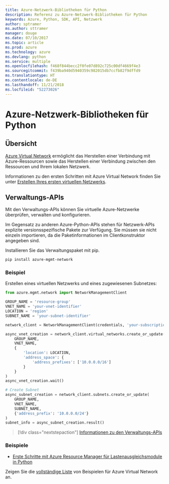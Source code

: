 ```yaml
---
title: Azure-Netzwerk-Bibliotheken für Python
description: Referenz zu Azure-Netzwerk-Bibliotheken für Python
keywords: Azure, Python, SDK, API, Netzwerk
author: sptramer
ms.author: sttramer
manager: douge
ms.date: 07/10/2017
ms.topic: article
ms.prod: azure
ms.technology: azure
ms.devlang: python
ms.service: multiple
ms.openlocfilehash: f468f844becc2f0fe07d892c725c00df4669f4e3
ms.sourcegitcommit: f439ba940d5940359c982015db7ccfb82f9dffd9
ms.translationtype: HT
ms.contentlocale: de-DE
ms.lasthandoff: 11/21/2018
ms.locfileid: "52273026"
---
```

# <a name="azure-network-libraries-for-python"></a>Azure-Netzwerk-Bibliotheken für Python

## <a name="overview"></a>Übersicht

[Azure Virtual Network](/azure/virtual-network/virtual-networks-overview) ermöglicht das Herstellen einer Verbindung mit Azure-Ressourcen sowie das Herstellen einer Verbindung zwischen den Ressourcen und Ihrem lokalen Netzwerk.

Informationen zu den ersten Schritten mit Azure Virtual Network finden Sie unter [Erstellen Ihres ersten virtuellen Netzwerks](/azure/virtual-network/virtual-network-get-started-vnet-subnet).

## <a name="management-apis"></a>Verwaltungs-APIs

Mit den Verwaltungs-APIs können Sie virtuelle Azure-Netzwerke überprüfen, verwalten und konfigurieren.

Im Gegensatz zu anderen Azure-Python-APIs stehen für Netzwerk-APIs explizite versionsspezifische Pakete zur Verfügung. Sie müssen sie nicht einzeln importieren, da die Paketinformationen im Clientkonstruktor angegeben sind.

Installieren Sie das Verwaltungspaket mit pip.

```bash
pip install azure-mgmt-network
```

### <a name="example"></a>Beispiel

Erstellen eines virtuellen Netzwerks und eines zugewiesenen Subnetzes:

```python
from azure.mgmt.network import NetworkManagementClient

GROUP_NAME = 'resource-group'
VNET_NAME = 'your-vnet-identifier'
LOCATION = 'region'
SUBNET_NAME = 'your-subnet-identifier'

network_client = NetworkManagementClient(credentials, 'your-subscription-id')

async_vnet_creation = network_client.virtual_networks.create_or_update(
    GROUP_NAME,
    VNET_NAME,
    {
        'location': LOCATION,
        'address_space': {
            'address_prefixes': ['10.0.0.0/16']
        }
    }
)
async_vnet_creation.wait()

# Create Subnet
async_subnet_creation = network_client.subnets.create_or_update(
    GROUP_NAME,
    VNET_NAME,
    SUBNET_NAME,
    {'address_prefix': '10.0.0.0/24'}
)
subnet_info = async_subnet_creation.result()
```

> [!div class="nextstepaction"]
> [Informationen zu den Verwaltungs-APIs](/python/api/overview/azure/network/management)

### <a name="samples"></a>Beispiele

* [Erste Schritte mit Azure Resource Manager für Lastenausgleichsmodule in Python](https://azure.microsoft.com/en-us/resources/samples/network-python-manage-loadbalancer/)

Zeigen Sie die [vollständige Liste](https://azure.microsoft.com/en-us/resources/samples/?platform=python&term=virtual%20network) von Beispielen für Azure Virtual Network an.
